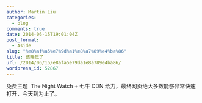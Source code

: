 ```yaml
---
author: Martin Liu
categories:
  - blog
comments: true
date: 2014-06-15T19:01:04Z
post_format:
  - Aside
slug: "%e8%af%a5%e7%9d%a1%e8%a7%89%e4%ba%86"
title: 该睡觉了
url: /2014/06/15/e8afa5e79da1e8a789e4ba86/
wordpress_id: 52867
---
```


免费主题  The Night Watch + 七牛 CDN 给力，最终网页绝大多数能够非常快速打开，今天到为止了。
